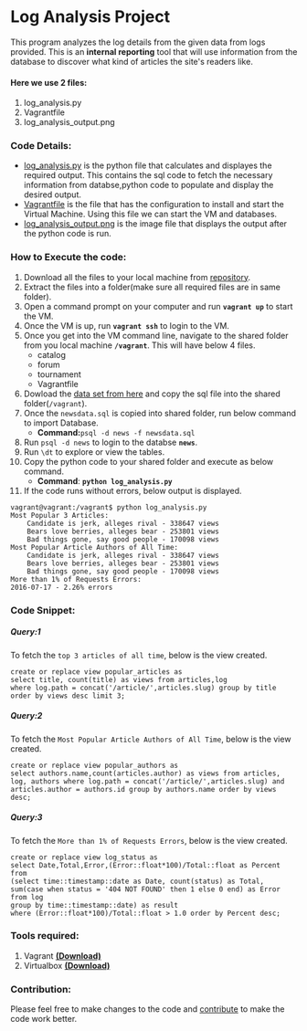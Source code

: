 # Log Analysis Project
This program analyzes the log details from the given data from logs provided. This is an **internal reporting** tool that will use information from the database to discover what kind of articles the site's readers like.

#### Here we use 2 files:
1. log_analysis.py
2. Vagrantfile
3. log_analysis_output.png

### Code Details:
* [log_analysis.py](https://github.com/SKowshik4614/log_analysis_project/blob/master/log_analysis.py) is the python file that calculates and displayes the required output. This contains the sql code to fetch the necessary information from databse,python code to populate and display the desired output.
* [Vagrantfile](https://github.com/SKowshik4614/log_analysis_project/blob/master/Vagrantfile) is the file that has the configuration to install and start the Virtual Machine. Using this file we can start the VM and databases.
* [log_analysis_output.png](https://github.com/SKowshik4614/log_analysis_project/blob/master/log_analysis_output.png) is the image file that displays the output after the python code is run.

### How to Execute the code:
1. Download all the files to your local machine from [repository](https://github.com/SKowshik4614/log_analysis_project.git).
2. Extract the files into a folder(make sure all required files are in same folder).
3. Open a command prompt on your computer and run **`vagrant up`** to start the VM.
4. Once the VM is up, run **`vagrant ssh`** to login to the VM.
5. Once you get into the VM command line, navigate to the shared folder from you local machine **`/vagrant`**. This will have below 4 files.
    * catalog  
    * forum 
    * tournament  
    * Vagrantfile
6. Dowload the [data set from here](https://d17h27t6h515a5.cloudfront.net/topher/2016/August/57b5f748_newsdata/newsdata.zip) and copy the sql file into the shared folder(`/vagrant`).
7. Once the `newsdata.sql` is copied into shared folder, run below command to import Database.
    * **Command:**```psql -d news -f newsdata.sql```
8. Run `psql -d news` to login to the databse **`news`**.
9. Run `\dt` to explore or view the tables.
10. Copy the python code to your shared folder and execute as below command.
    * **Command**: **`python log_analysis.py`**
11. If the code runs without errors, below output is displayed.
```
vagrant@vagrant:/vagrant$ python log_analysis.py
Most Popular 3 Articles:
    Candidate is jerk, alleges rival - 338647 views
    Bears love berries, alleges bear - 253801 views
    Bad things gone, say good people - 170098 views
Most Popular Article Authors of All Time:
    Candidate is jerk, alleges rival - 338647 views
    Bears love berries, alleges bear - 253801 views
    Bad things gone, say good people - 170098 views
More than 1% of Requests Errors:
2016-07-17 - 2.26% errors
```
### Code Snippet:
##### Query:1
To fetch the `top 3 articles of all time`, below is the view created.
```
create or replace view popular_articles as 
select title, count(title) as views from articles,log 
where log.path = concat('/article/',articles.slug) group by title 
order by views desc limit 3;
```
##### Query:2
To fetch the `Most Popular Article Authors of All Time`, below is the view created.
```
create or replace view popular_authors as 
select authors.name,count(articles.author) as views from articles, log, authors where log.path = concat('/article/',articles.slug) and articles.author = authors.id group by authors.name order by views desc;
```
##### Query:3
To fetch the `More than 1% of Requests Errors`, below is the view created.
```
create or replace view log_status as 
select Date,Total,Error,(Error::float*100)/Total::float as Percent from 
(select time::timestamp::date as Date, count(status) as Total, sum(case when status = '404 NOT FOUND' then 1 else 0 end) as Error from log 
group by time::timestamp::date) as result 
where (Error::float*100)/Total::float > 1.0 order by Percent desc;
```
### Tools required:
1. Vagrant [**(Download)**](https://www.vagrantup.com/downloads.html)
2. Virtualbox [**(Download)**](https://www.virtualbox.org/wiki/Downloads)
### Contribution:
Please feel free to make changes to the code and [contribute](https://github.com/SKowshik4614/log_analysis_project.git) to make the code work better.